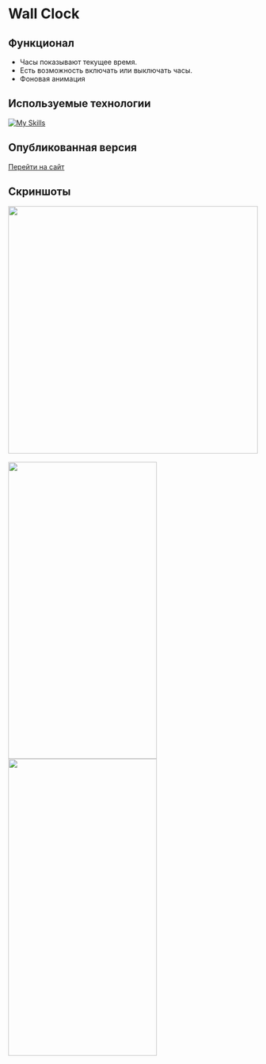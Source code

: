 # Wall Clock

## Функционал
- Часы показывают текущее время.
- Есть возможность включать или выключать часы.
- Фоновая анимация
   
## Используемые технологии
[![My Skills](https://skillicons.dev/icons?i=html,css,javascript)](https://skillicons.dev)

## Опубликованная версия
[Перейти на сайт](https://alpha3625.github.io/wall-clock/)

## Скриншоты
<img src="https://github.com/user-attachments/assets/4456ebe3-682f-4668-a8e1-79aaa45a6e8d" width="100%" height="500">
<br>
<br>
<img src="https://github.com/user-attachments/assets/47a4c207-5ba4-48e0-8b47-4247bb14c38e" width="300" height="600">
<img src="https://github.com/user-attachments/assets/aa8bb57c-7967-41c9-bfc8-8d45d4a5f45f" width="300" height="600">
